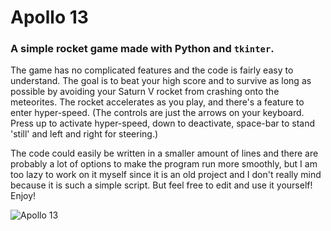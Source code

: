 # Apollo 13
### A simple rocket game made with Python and `tkinter`. 

The game has no complicated features and the code is fairly easy to understand. The goal is to beat your high score and to survive as long as possible by avoiding your Saturn V rocket from crashing onto the meteorites. The rocket accelerates as you play, and there's a feature to enter hyper-speed. (The controls are just the arrows on your keyboard. Press up to activate hyper-speed, down to deactivate, space-bar to stand 'still' and left and right for steering.)

The code could easily be written in a smaller amount of lines and there are probably a lot of options to make the program run more smoothly, but I am too lazy to work on it myself since it is an old project and I don't really mind because it is such a simple script. But feel free to edit and use it yourself!
Enjoy!

![Apollo 13](https://external-preview.redd.it/Uzjty7M81WumEqQXqeihN_j7Bdj8mkiifvpeakLHfkA.png?format=pjpg&auto=webp&s=8224d11b29790968d1c2b9e242d493eac2d29215)
